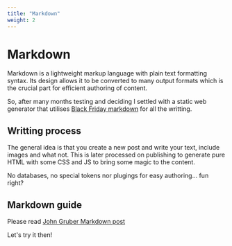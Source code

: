 ```yaml
---
title: "Markdown"
weight: 2
---
```

# Markdown

Markdown is a lightweight markup language with plain text formatting syntax. Its design allows it to be converted to many output formats which is the crucial part for efficient authoring of content.

So, after many months testing and deciding I settled with a static web generator that utilises [Black Friday markdown](https://notes.peter-baumgartner.net/archive/content-organisation/blackfriday-markdown/) for all the writting.

## Writting process

The general idea is that you create a new post and write your text, include images and what not. This is later processed on publishing to generate pure HTML with some CSS and JS to bring some magic to the content.

No databases, no special tokens nor plugings for easy authoring... fun right?

## Markdown guide

Please read [John Gruber Markdown post](https://daringfireball.net/projects/markdown/syntax)


Let's try it then!